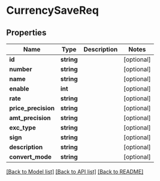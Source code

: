 # CurrencySaveReq

## Properties
Name | Type | Description | Notes
------------ | ------------- | ------------- | -------------
**id** | **string** |  | [optional] 
**number** | **string** |  | [optional] 
**name** | **string** |  | [optional] 
**enable** | **int** |  | [optional] 
**rate** | **string** |  | [optional] 
**price_precision** | **string** |  | [optional] 
**amt_precision** | **string** |  | [optional] 
**exc_type** | **string** |  | [optional] 
**sign** | **string** |  | [optional] 
**description** | **string** |  | [optional] 
**convert_mode** | **string** |  | [optional] 

[[Back to Model list]](../README.md#documentation-for-models) [[Back to API list]](../README.md#documentation-for-api-endpoints) [[Back to README]](../README.md)


